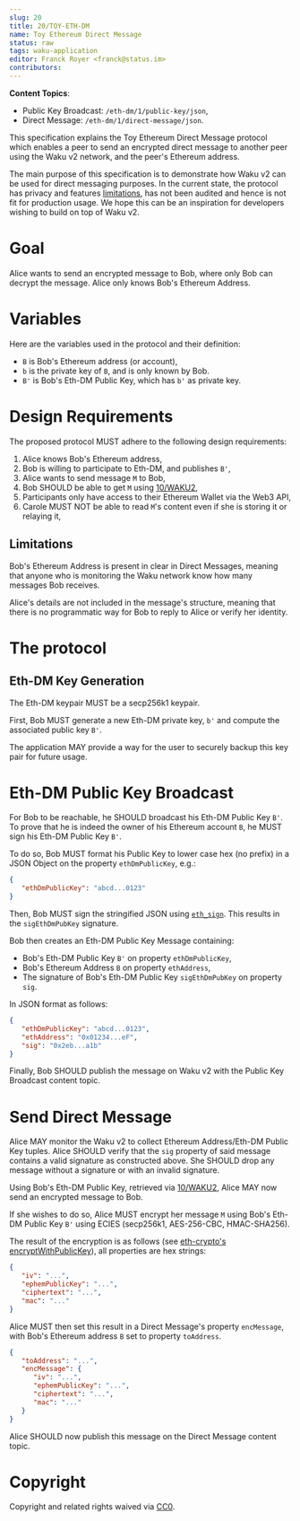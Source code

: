 ```yaml
---
slug: 20
title: 20/TOY-ETH-DM
name: Toy Ethereum Direct Message
status: raw
tags: waku-application
editor: Franck Royer <franck@status.im>
contributors:
---
```


**Content Topics**:

- Public Key Broadcast: `/eth-dm/1/public-key/json`,
- Direct Message: `/eth-dm/1/direct-message/json`.

This specification explains the Toy Ethereum Direct Message protocol
which enables a peer to send an encrypted direct message to another peer
using the Waku v2 network, and the peer's Ethereum address.

The main purpose of this specification is to demonstrate how Waku v2 can be used for direct messaging purposes.
In the current state, the protocol has privacy and features [limitations](#limitations), has not been audited
and hence is not fit for production usage.
We hope this can be an inspiration for developers wishing to build on top of Waku v2.

# Goal

Alice wants to send an encrypted message to Bob, where only Bob can decrypt the message.
Alice only knows Bob's Ethereum Address.

# Variables

Here are the variables used in the protocol and their definition:

- `B` is Bob's Ethereum address (or account),
- `b` is the private key of `B`, and is only known by Bob.
- `B'` is Bob's Eth-DM Public Key, which has `b'` as private key.

# Design Requirements

The proposed protocol MUST adhere to the following design requirements:

1. Alice knows Bob's Ethereum address, 
1. Bob is willing to participate to Eth-DM, and publishes `B'`, 
1. Alice wants to send message `M` to Bob,
1. Bob SHOULD be able to get `M` using [10/WAKU2](/spec/13),
1. Participants only have access to their Ethereum Wallet via the Web3 API,
1. Carole MUST NOT be able to read `M`'s content even if she is storing it or relaying it,

## Limitations

Bob's Ethereum Address is present in clear in Direct Messages,
meaning that anyone who is monitoring the Waku network know how many messages Bob receives.

Alice's details are not included in the message's structure,
meaning that there is no programmatic way for Bob to reply to Alice
or verify her identity.

# The protocol

## Eth-DM Key Generation

The Eth-DM keypair MUST be a secp256k1 keypair.

First, Bob MUST generate a new Eth-DM private key, `b'` and compute the associated public key `B'`.

The application MAY provide a way for the user to securely backup this key pair for future usage.

# Eth-DM Public Key Broadcast

For Bob to be reachable, he SHOULD broadcast his Eth-DM Public Key `B'`.
To prove that he is indeed the owner of his Ethereum account `B`, he MUST sign his Eth-DM Public Key `B'`.

To do so, Bob MUST format his Public Key to lower case hex (no prefix) in a JSON Object on the property `ethDmPublicKey`, e.g.:

```json
{
   "ethDmPublicKey": "abcd...0123"
}
```

Then, Bob MUST sign the stringified JSON using [`eth_sign`](https://eth.wiki/json-rpc/API#eth_sign).
This results in the `sigEthDmPubKey` signature.

Bob then creates an Eth-DM Public Key Message containing:

- Bob's Eth-DM Public Key `B'` on property `ethDmPublicKey`,
- Bob's Ethereum Address `B` on property `ethAddress`,
- The signature of Bob's Eth-DM Public Key `sigEthDmPubKey` on property `sig`.

In JSON format as follows:

```json
{
   "ethDmPublicKey": "abcd...0123",
   "ethAddress": "0x01234...eF",
   "sig": "0x2eb...a1b"
}
```

Finally, Bob SHOULD publish the message on Waku v2 with the Public Key Broadcast content topic. 

# Send Direct Message

Alice MAY monitor the Waku v2 to collect Ethereum Address/Eth-DM Public Key tuples.
Alice SHOULD verify that the `sig` property of said message contains a valid signature as constructed above.
She SHOULD drop any message without a signature or with an invalid signature.

Using Bob's Eth-DM Public Key, retrieved via [10/WAKU2](/spec/13), Alice MAY now send an encrypted message to Bob.

If she wishes to do so, Alice MUST encrypt her message `M` using Bob's Eth-DM Public Key `B'`
using ECIES (secp256k1, AES-256-CBC, HMAC-SHA256).

The result of the encryption is as follows
(see [eth-crypto's encryptWithPublicKey](https://www.npmjs.com/package/eth-crypto#encryptwithpublickey)),
all properties are hex strings:

```json
{
   "iv": "...",
   "ephemPublicKey": "...",
   "ciphertext": "...",
   "mac": "..."
}
```

Alice MUST then set this result in a Direct Message's property `encMessage`,
with Bob's Ethereum address `B` set to property `toAddress`.

```json
{
   "toAddress": "...",
   "encMessage": {
      "iv": "...",
      "ephemPublicKey": "...",
      "ciphertext": "...",
      "mac": "..."
   }
}
```

Alice SHOULD now publish this message on the Direct Message content topic.

# Copyright

Copyright and related rights waived via [CC0](https://creativecommons.org/publicdomain/zero/1.0/).
